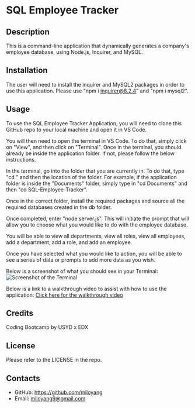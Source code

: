 # SQL Employee Tracker

## Description

This is a command-line application that dynamically generates a company's employee database, using Node.js, Inquirer, and MySQL.

## Installation

The user will need to install the inquirer and MySQL2 packages in order to use this application. Please use "npm i inquirer@8.2.4" and "npm i mysql2". 

## Usage

To use the SQL Employee Tracker Application, you will need to clone this GitHub repo to your local machine and open it in VS Code. 

You will then need to open the terminal in VS Code. To do that, simply click on "View", and then click on "Terminal". Once in the terminal, you should already be inside the application folder. If not, please follow the below instructions. 

In the terminal, go into the folder that you are currently in. To do that, type "cd " and then the location of the folder. For example, if the application folder is inside the "Documents" folder, simply type in "cd Documents" and then "cd SQL-Employee-Tracker". 

Once in the correct folder, install the required packages and source all the required databases created in the db folder.

Once completed, enter "node server.js". This will initiate the prompt that will allow you to choose what you would like to do with the employee database. 

You will be able to view all departments, view all roles, view all employees, add a department, add a role, and add an employee. 

Once you have selected what you would like to action, you will be able to see a series of data or prompts to add more data as you wish. 

Below is a screenshot of what you should see in your Terminal:
![Screenshot of the Terminal](assets/images/SVG-viewer-screenshot.png)

Below is a link to a walkthrough video to assist with how to use the application:
[Click here for the walkthrough video](https://drive.google.com/file/d/1C88JpOz78GJ_r7KpxK9IeeQvKA_HR9Ci/view)

## Credits

Coding Bootcamp by USYD x EDX

## License

Please refer to the LICENSE in the repo.

## Contacts

* GitHub: https://github.com/miloyang
* Email: miloyang9@gmail.com
